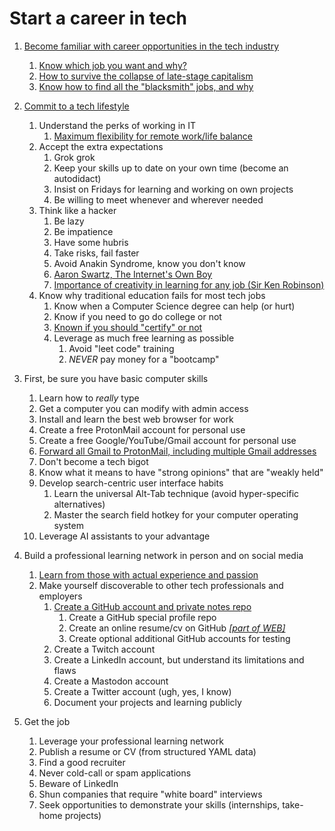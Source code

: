 # Start a career in tech

1. [Become familiar with career opportunities in the tech industry](https://youtu.be/x4B02-qpaf8)
    1. [Know which job you want and why?](https://youtu.be/d2EwuxQHV6Y)
    1. [How to survive the collapse of late-stage capitalism](https://youtu.be/nF76zlqWjk4)
    1. [Know how to find all the "blacksmith" jobs, and why](https://youtu.be/TrFGCPqpPcU)

1. [Commit to a tech lifestyle](https://youtu.be/yvGhmx4mtJI)
    1. Understand the perks of working in IT
        1. [Maximum flexibility for remote work/life balance](https://youtu.be/j-RTnJ5jluY)
    1. Accept the extra expectations
        1. Grok grok
        1. Keep your skills up to date on your own time (become an autodidact)
        1. Insist on Fridays for learning and working on own projects
        1. Be willing to meet whenever and wherever needed
    1. Think like a hacker
        1. Be lazy
        1. Be impatience
        1. Have some hubris
        1. Take risks, fail faster
        1. Avoid Anakin Syndrome, know you don't know
        1. [Aaron Swartz, The Internet's Own Boy](https://youtu.be/9vz06QO3UkQ)
        1. [Importance of creativity in learning for any job (Sir Ken Robinson)](https://youtu.be/XSu38uFEVuI)
    1. Know why traditional education fails for most tech jobs
        1. Know when a Computer Science degree can help (or hurt)
        1. Know if you need to go do college or not
        1. [Known if you should "certify" or not](https://youtu.be/ZDbQ9-QJIhQ)
        1. Leverage as much free learning as possible
            1. Avoid "leet code" training
            1. *NEVER* pay money for a "bootcamp"


1. First, be sure you have basic computer skills
    1. Learn how to *really* type
    1. Get a computer you can modify with admin access
    1. Install and learn the best web browser for work
    1. Create a free ProtonMail account for personal use
    1. Create a free Google/YouTube/Gmail account for personal use
    1. [Forward all Gmail to ProtonMail, including multiple Gmail addresses](https://youtu.be/8A_8g5oiokc)
    1. Don't become a tech bigot
    1. Know what it means to have "strong opinions" that are "weakly held"
    1. Develop search-centric user interface habits
        1. Learn the universal Alt-Tab technique (avoid hyper-specific alternatives)
        1. Master the search field hotkey for your computer operating system
    1. Leverage AI assistants to your advantage

1. Build a professional learning network in person and on social media
    1. [Learn from those with actual experience and passion](https://youtu.be/DMZd535WTkY)
    1. Make yourself discoverable to other tech professionals and employers
        1. [Create a GitHub account and private notes repo](https://youtu.be/0RnvLIDboNQ)
            1. Create a GitHub special profile repo
            1. Create an online resume/cv on GitHub *[[part of WEB]](../web)*
            1. Create optional additional GitHub accounts for testing
        1. Create a Twitch account
        1. Create a LinkedIn account, but understand its limitations and flaws
        1. Create a Mastodon account
        1. Create a Twitter account (ugh, yes, I know)
        1. Document your projects and learning publicly

1. Get the job
    1. Leverage your professional learning network
    1. Publish a resume or CV (from structured YAML data)
    1. Find a good recruiter
    1. Never cold-call or spam applications
    1. Beware of LinkedIn
    1. Shun companies that require "white board" interviews
    1. Seek opportunities to demonstrate your skills (internships, take-home projects)
